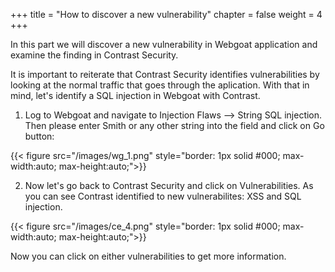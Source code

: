 +++
title = "How to discover a new vulnerability"
chapter = false
weight = 4
+++

In this part we will discover a new vulnerability in Webgoat application and examine the finding in Contrast Security.

It is important to reiterate that Contrast Security identifies vulnerabilities by looking at the normal traffic that goes through the aplication. With that in mind, let's identify a SQL injection in Webgoat with Contrast.

1. Log to Webgoat and navigate to Injection Flaws --> String SQL injection. Then please enter Smith or any other string into the field and click on Go button:

{{< figure src="/images/wg_1.png" style="border: 1px solid #000; max-width:auto; max-height:auto;">}}

2. Now let's go back to Contrast Security and click on Vulnerabilities. As you can see Contrast identified to new vulnerabilites: XSS and SQL injection. 

{{< figure src="/images/ce_4.png" style="border: 1px solid #000; max-width:auto; max-height:auto;">}}

Now you can click on either vulnerabilities to get more information.